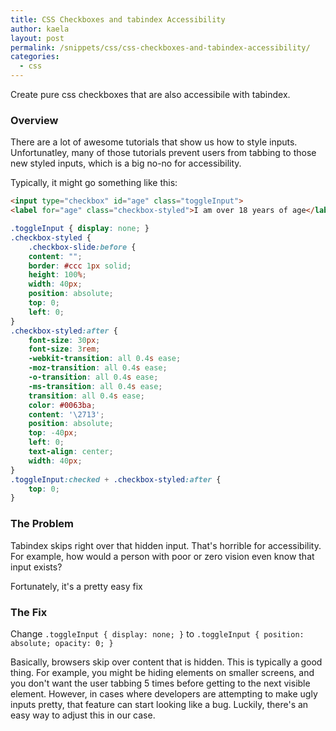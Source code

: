 ```yaml
---
title: CSS Checkboxes and tabindex Accessibility
author: kaela
layout: post
permalink: /snippets/css/css-checkboxes-and-tabindex-accessibility/
categories:
  - css
---
```

Create pure css checkboxes that are also accessibile with tabindex.


### Overview

There are a lot of awesome tutorials that show us how to style inputs. Unfortunatley, many of those tutorials prevent users from tabbing to those new styled inputs, which is a big no-no for accessibility.

Typically, it might go something like this:

~~~ html
<input type="checkbox" id="age" class="toggleInput">
<label for="age" class="checkbox-styled">I am over 18 years of age</label>
~~~

~~~ css
.toggleInput { display: none; }
.checkbox-styled {
    .checkbox-slide:before {
    content: "";
    border: #ccc 1px solid;
    height: 100%;
    width: 40px;
    position: absolute;
    top: 0;
    left: 0;
}
.checkbox-styled:after {
    font-size: 30px;
    font-size: 3rem;
    -webkit-transition: all 0.4s ease;
    -moz-transition: all 0.4s ease;
    -o-transition: all 0.4s ease;
    -ms-transition: all 0.4s ease;
    transition: all 0.4s ease;
    color: #0063ba;
    content: '\2713';
    position: absolute;
    top: -40px;
    left: 0;
    text-align: center;
    width: 40px;
}
.toggleInput:checked + .checkbox-styled:after {
    top: 0;
}
~~~


### The Problem
Tabindex skips right over that hidden input. That's horrible for accessibility. For example, how would a person with poor or zero vision even know that input exists?

Fortunately, it's a pretty easy fix


### The Fix
Change 
`.toggleInput { display: none; }` 
to 
`.toggleInput { position: absolute; opacity: 0; }`

Basically, browsers skip over content that is hidden. This is typically a good thing. For example, you might be hiding elements on smaller screens, and you don't want the user tabbing 5 times before getting to the next visible element. However, in cases where developers are attempting to make ugly inputs pretty, that feature can start looking like a bug. Luckily, there's an easy way to adjust this in our case.
